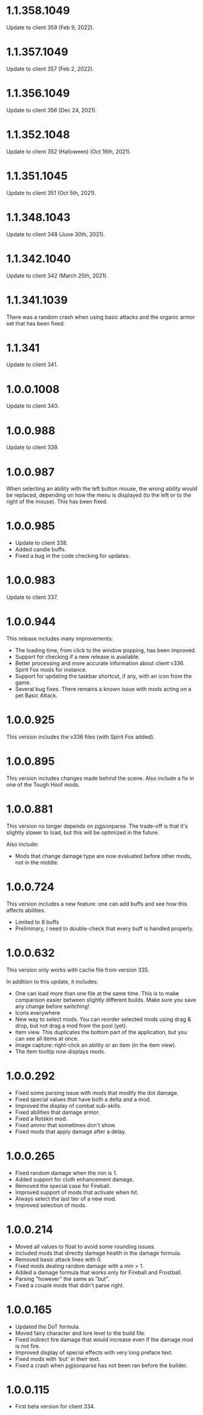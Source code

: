 # 1.1.358.1049

Update to client 359 (Feb 9, 2022).

# 1.1.357.1049

Update to client 357 (Feb 2, 2022).

# 1.1.356.1049

Update to client 356 (Dec 24, 2021).

# 1.1.352.1048

Update to client 352 (Halloween) (Oct 16th, 2021).

# 1.1.351.1045

Update to client 351 (Oct 5th, 2021).

# 1.1.348.1043

Update to client 348 (June 30th, 2021).

# 1.1.342.1040

Update to client 342 (March 25th, 2021).

# 1.1.341.1039

There was a random crash when using basic attacks and the organic armor set that has been fixed.

# 1.1.341

Update to client 341.

# 1.0.0.1008

Update to client 340.

# 1.0.0.988

Update to client 339.

# 1.0.0.987

When selecting an ability with the left button mouse, the wrong ability would be replaced, depending on how the menu is displayed (to the left or to the right of the mouse). This has been fixed.

# 1.0.0.985

+ Update to client 338.
+ Added candle buffs.
+ Fixed a bug in the code checking for updates.

# 1.0.0.983

Update to client 337.

# 1.0.0.944

This release includes many improvements:

+ The loading time, from click to the window popping, has been improved.
+ Support for checking if a new release is available.
+ Better processing and more accurate information about client v336. Spirit Fox mods for instance.
+ Support for updating the taskbar shortcut, if any, with an icon from the game.
+ Several bug fixes. There remains a known issue with mods acting on a pet Basic Attack.

# 1.0.0.925

This version includes the v336 files (with Spirit Fox added).

# 1.0.0.895

This version includes changes made behind the scene.
Also include a fix in one of the Tough Hoof mods.

# 1.0.0.881

This version no longer depends on pgjsonparse. The trade-off is that it's slightly slower to load, but this will be optimized in the future.

Also include:
+ Mods that change damage type are now evaluated before other mods, not in the middle.

# 1.0.0.724

This version includes a new feature: one can add buffs and see how this affects abilities.
+ Limited to 8 buffs
+ Preliminary, I need to double-check that every buff is handled properly.

# 1.0.0.632

This version only works with cache file from version 335.

In addition to this update, it includes:
+ One can load more than one file at the same time. This is to make comparison easier between slightly different builds. Make sure you save any change before switching!
+ Icons everywhere
+ New way to select mods. You can reorder selected mods using drag & drop, but not drag a mod from the pool (yet).
+ Item view. This duplicates the bottom part of the application, but you can see all items at once.
+ Image capture: right-click an ability or an item (in the item view).
+ The item tooltip now displays mods.

# 1.0.0.292

+ Fixed some parsing issue with mods that modify the dot damage.
+ Fixed special values that have both a delta and a mod.
+ Improved the display of combat sub-skills.
+ Fixed abilities that damage armor.
+ Fixed a Rotskin mod.
+ Fixed ammo that sometimes don't show.
+ Fixed mods that apply damage after a delay.

# 1.0.0.265

+ Fixed random damage when the min is 1.
+ Added support for cloth enhancement damage.
+ Removed the special case for Fireball.
+ Improved support of mods that activate when hit.
+ Always select the last tier of a new mod.
+ Improved selection of mods.

# 1.0.0.214

+ Moved all values to float to avoid some rounding issues.
+ Included mods that directly damage health in the damage formula.
+ Removed basic attack lines with 0.
+ Fixed mods dealing random damage with a min > 1.
+ Added a damage formula that works only for Fireball and Frostball.
+ Parsing "however" the same as "but".
+ Fixed a couple mods that didn't parse right.

# 1.0.0.165

+ Updated the DoT formula.
+ Moved fairy character and lore level to the build file.
+ Fixed indirect fire damage that would increase even if the damage mod is not fire.
+ Improved display of special effects with very long preface text.
+ Fixed mods with 'but' in their text.
+ Fixed a crash  when pgjsonparse has not been ran before the builder.

# 1.0.0.115

+ First beta version for client 334.
